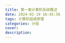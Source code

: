 ```yaml
---
title: 第一章计算机系统概述
date: 2024-02-19 16:45:56
tags: 计算机组成原理
categories: 计组
cover:
description:
---
```


